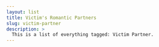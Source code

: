```yaml
---
layout: list
title: Victim's Romantic Partners
slug: victim-partner
description: >
  This is a list of everything tagged: Victim Partner.
---
```

